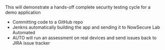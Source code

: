 This will demonstrate a hands-off complete security testing cycle for a demo application

- Committing code to a GitHub repo
- Jenkns automatically building the app and sending it to NowSecure Lab Automated
- AUTO will run an assessment on real devices and send issues back to JIRA issue tracker

